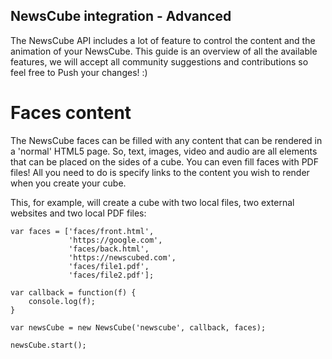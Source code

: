 ## NewsCube integration - Advanced
The NewsCube API includes a lot of feature to control the content and the animation of your NewsCube. This guide is an overview of all the available features, we will accept all community suggestions and contributions so feel free to Push your changes! :)

# Faces content
The NewsCube faces can be filled with any content that can be rendered in a 'normal' HTML5 page. So, text, images, video and audio are all elements that can be placed on the sides of a cube. You can even fill faces with PDF files! All you need to do is specify links to the content you wish to render when you create your cube.

This, for example, will create a cube with two local files, two external websites and two local PDF files:

```
var faces = ['faces/front.html', 
			 'https://google.com', 
			 'faces/back.html', 
			 'https://newscubed.com', 
			 'faces/file1.pdf', 
			 'faces/file2.pdf'];

var callback = function(f) {
	console.log(f);
}

var newsCube = new NewsCube('newscube', callback, faces);

newsCube.start();
```